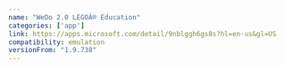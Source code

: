 ```yaml
---
name: "WeDo 2.0 LEGOÂ® Education"
categories: ['app']
link: https://apps.microsoft.com/detail/9nblggh6gs8s?hl=en-us&gl=US
compatibility: emulation
versionFrom: "1.9.738"
---
```


